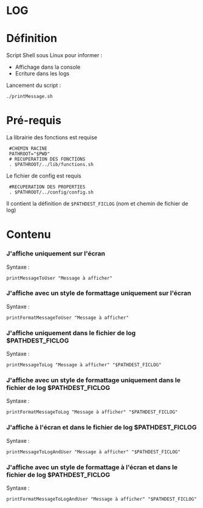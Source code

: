 LOG
==========

# Définition
Script Shell sous Linux pour informer :
  - Affichage dans la console
  - Ecriture dans les logs
 
Lancement du script :
 ```shell
 ./printMessage.sh
```
# Pré-requis
La librairie des fonctions est requise
```shell
 #CHEMIN RACINE
 PATHROOT="$PWD"
 # RECUPERATION DES FONCTIONS
 . $PATHROOT/../lib/functions.sh
```
Le fichier de config est requis
```shell
 #RECUPERATION DES PROPERTIES
 . $PATHROOT/../config/config.sh
```
Il contient la définition de `$PATHDEST_FICLOG` (nom et chemin de fichier de log)

 


# Contenu
### J'affiche uniquement sur l'écran
Syntaxe  :
```shell
printMessageToUser "Message à afficher"
```

### J'affiche avec un style de formattage uniquement sur l'écran
Syntaxe  :
```shell
printFormatMessageToUser "Message à afficher"
```

### J'affiche uniquement dans le fichier de log $PATHDEST_FICLOG
Syntaxe  :
```shell
printMessageToLog "Message à afficher" "$PATHDEST_FICLOG"
```

### J'affiche avec un style de formattage uniquement dans le fichier de log  $PATHDEST_FICLOG
Syntaxe  :
```shell
printFormatMessageToLog "Message à afficher" "$PATHDEST_FICLOG"
```

### J'affiche à l'écran et dans le fichier de log $PATHDEST_FICLOG
Syntaxe  :
```shell
printMessageToLogAndUser "Message à afficher" "$PATHDEST_FICLOG"
```

### J'affiche avec un style de formattage à l'écran et dans le fichier de log  $PATHDEST_FICLOG
Syntaxe  :
```shell 
printFormatMessageToLogAndUser "Message à afficher" "$PATHDEST_FICLOG"
```
